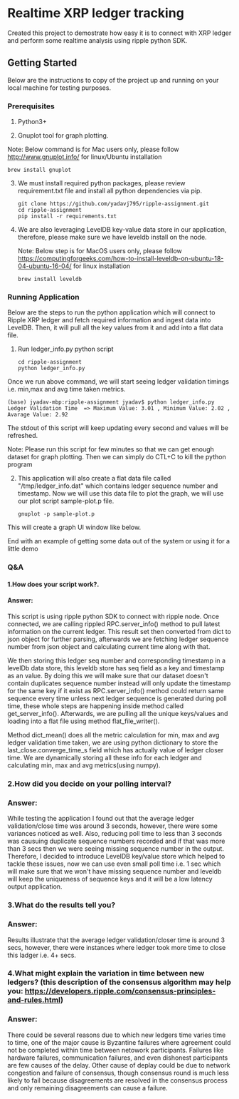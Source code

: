 # Realtime XRP ledger tracking

Created this project to demostrate how easy it is to connect with XRP ledger and perform some realtime analysis using ripple python SDK.

## Getting Started

Below are the instructions to copy of the project up and running on your local machine for testing purposes.

### Prerequisites

1. Python3+

2. Gnuplot tool for graph plotting.

Note: Below command is for Mac users only, please follow http://www.gnuplot.info/ for linux/Ubuntu installation
   ```
   brew install gnuplot
   ```

3. We must install required python packages, please review requirement.txt file and install all python dependencies via pip.

   ```
   git clone https://github.com/yadavj795/ripple-assignment.git
   cd ripple-assignment
   pip install -r requirements.txt
   ```
4. We are also leveraging LevelDB key-value data store in our application, therefore, please make sure we have leveldb install on the node.

   Note: Below step is for MacOS users only, please follow https://computingforgeeks.com/how-to-install-leveldb-on-ubuntu-18-04-ubuntu-16-04/ for linux           installation
   ```
   brew install leveldb
   ```

### Running Application

Below are the steps to run the python application which will connect to Ripple XRP ledger and fetch required information and ingest data into LevelDB. Then, it will pull all the key values from it and add into a flat data file.

1. Run ledger_info.py python script

   ```
   cd ripple-assignment
   python ledger_info.py
   ```
Once we run above command, we will start seeing ledger validation timings i.e. min,max and avg time taken metrics.

   ```
   (base) jyadav-mbp:ripple-assignment jyadav$ python ledger_info.py 
   Ledger Validation Time  => Maximum Value: 3.01 , Minimum Value: 2.02 , Avarage Value: 2.92
   ```
The stdout of this script will keep updating every second and values will be refreshed.

Note: Please run this script for few minutes so that we can get enough dataset for graph plotting. Then we can simply do CTL+C to kill the python program

2. This application will also create a flat data file called "/tmp/ledger_info.dat" which contains ledger sequence number and timestamp. Now we will use this data file to plot the graph, we will use our plot script sample-plot.p file.

   ```
   gnuplot -p sample-plot.p
   ```
This will create a graph UI window like below.


End with an example of getting some data out of the system or using it for a little demo

### Q&A

#### 1.How does your script work?.
#### Answer: 
This script is using ripple python SDK to connect with ripple node. Once connected, we are calling rippled RPC.server_info() method to pull latest information on the current ledger. This result set then converted from dict to json object for further parsing, afterwards we are fetching ledger sequence number from json object and calculating current time along with that. 

We then storing this ledger seq number and corresponding timestamp in a levelDb data store, this leveldb store has seq field as a key and timestamp as an value. By doing this we will make sure that our dataset doesn't contain duplicates sequence number instead will only update the timestamp for the same key if it exist as RPC.server_info() method could return same sequence every time unless next ledger sequence is generated during poll time, these whole steps are happening inside method called get_server_info(). Afterwards, we are pulling all the unique keys/values and loading into a flat file using method flat_file_writer(). 

Method dict_mean() does all the metric calculation for min, max and avg ledger validation time taken, we are using python dictionary to store the last_close.converge_time_s field which has actually value of ledger closer time. We are dynamically storing all these info for each ledger and calculating min, max and avg metrics(using numpy).


### 2.How did you decide on your polling interval?
### Answer: 
While testing the application I found out that the average ledger validation/close time was around 3 seconds, however, there were some variances noticed as well.
Also, reducing poll time to less than 3 seconds was causuing duplicate sequence numbers recorded and if that was more than 3 secs then we were seeing missing sequence number in the output. Therefore, I decided to introduce LevelDB key/value store which helped to tackle these issues, now we can use even small poll time i.e. 1 sec which will make sure that we won't have missing sequence number and leveldb will keep the uniqueness of sequence keys and it will be a low latency output application.


### 3.What do the results tell you?
### Answer: 
Results illustrate that the average ledger validation/closer time is around 3 secs, however, there were instances where ledger took more time to close this ladger i.e. 4+ secs.


### 4.What might explain the variation in time between new ledgers? (this description of the consensus algorithm may help you: https://developers.ripple.com/consensus-principles-and-rules.html)
### Answer: 
There could be several reasons due to which new ledgers time varies time to time, one of the major cause is Byzantine failures where agreement could not be completed within time between netowork participants. Failures like hardware failures, communication failures, and even dishonest participants are few causes of the delay. Other cause of deplay could be due to network congestion and failure of consensus, though consensus round is much less likely to fail because disagreements are resolved in the consensus process and only remaining disagreements can cause a failure.
